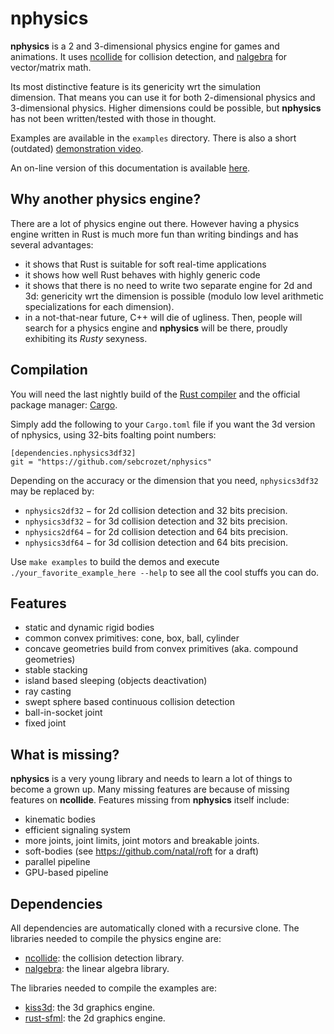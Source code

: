 nphysics
========
**nphysics** is a 2 and 3-dimensional physics engine for games and animations. It uses
[ncollide](http://ncollide.org) for collision detection, and
[nalgebra](http://nalgebra.org) for vector/matrix math.

Its most distinctive feature is its genericity wrt the simulation
dimension. That means you can use it for both 2-dimensional physics and
3-dimensional physics. Higher dimensions could be possible, but **nphysics**
has not been written/tested with those in thought.

Examples are available in the `examples` directory.
There is also a short (outdated) [demonstration video](http://youtu.be/CANjXZ5rocI).

An on-line version of this documentation is available [here](http://nphysics-dev.org).

## Why another physics engine?
There are a lot of physics engine out there.
However having a physics engine written in Rust is much more fun than
writing bindings and has several advantages:

- it shows that Rust is suitable for soft real-time applications
- it shows how well Rust behaves with highly generic code
- it shows that there is no need to write two separate engine for 2d and 3d:
  genericity wrt the dimension is possible (modulo low level arithmetic
  specializations for each dimension).
- in a not-that-near future, C++ will die of ugliness. Then, people will
  search for a physics engine and **nphysics** will be there, proudly
  exhibiting its _Rusty_ sexyness.

## Compilation
You will need the last nightly build of the [Rust compiler](http://www.rust-lang.org)
and the official package manager: [Cargo](https://github.com/rust-lang/cargo).

Simply add the following to your `Cargo.toml` file if you want the 3d version
of nphysics, using 32-bits foalting point numbers:

```
[dependencies.nphysics3df32]
git = "https://github.com/sebcrozet/nphysics"
```

Depending on the accuracy or the dimension that you need, `nphysics3df32` may
be replaced by:

* `nphysics2df32` − for 2d collision detection and 32 bits precision.
* `nphysics3df32` − for 3d collision detection and 32 bits precision.
* `nphysics2df64` − for 2d collision detection and 64 bits precision.
* `nphysics3df64` − for 3d collision detection and 64 bits precision.

Use `make examples` to build the demos and execute `./your_favorite_example_here --help`
to see all the cool stuffs you can do.

## Features
- static and dynamic rigid bodies
- common convex primitives: cone, box, ball, cylinder
- concave geometries build from convex primitives (aka. compound geometries)
- stable stacking
- island based sleeping (objects deactivation)
- ray casting
- swept sphere based continuous collision detection
- ball-in-socket joint
- fixed joint

## What is missing?
**nphysics** is a very young library and needs to learn a lot of things to
become a grown up. Many missing features are because of missing features on
**ncollide**. Features missing from **nphysics** itself include:

- kinematic bodies
- efficient signaling system
- more joints, joint limits, joint motors and breakable joints.
- soft-bodies (see https://github.com/natal/roft for a draft)
- parallel pipeline
- GPU-based pipeline

## Dependencies
All dependencies are automatically cloned with a recursive clone.
The libraries needed to compile the physics engine are:

* [ncollide](http://ncollide.org): the collision detection library.
* [nalgebra](http://nalgebra.org): the linear algebra library.

The libraries needed to compile the examples are:

* [kiss3d](http://kiss3d.org): the 3d graphics engine.
* [rust-sfml](http://www.rust-sfml.org): the 2d graphics engine.
